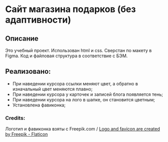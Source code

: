 # Сайт магазина подарков (без адаптивности)
## Описание
Это учебный проект. Использован html и css. Сверстан по макету в Figma. Код и файловая структура в соответствие с БЭМ. 
## Реализовано: 
+ При наведении курсора ссылки меняют цвет, а обратно в изначальный цвет меняются плавно;
+ При наведении курсора у карточек и записей блога появляется тень;
+ При наведении курсора на лого в шапке, он становится цветным;
+ Установлена фавиконка;
### Credits:
Логотип и фавиконка взяты с Freepik.com / <a href="https://www.flaticon.com/free-icons/letter" title="letter icons">Logo and favicon are created by Freepik - Flaticon</a>
